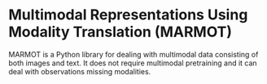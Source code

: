 # Multimodal Representations Using Modality Translation (MARMOT)

MARMOT is a Python library for dealing with multimodal data consisting of both images and text. It does not require multimodal pretraining and it can deal with observations missing modalities. 
